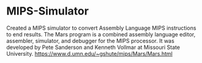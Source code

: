 # MIPS-Simulator
Created a MIPS simulator to convert Assembly Language MIPS instructions to end results. The Mars program is a combined assembly language editor, assembler, simulator, and debugger for the MIPS processor. It was developed by Pete Sanderson and Kenneth Vollmar at Missouri State University.
https://www.d.umn.edu/~gshute/mips/Mars/Mars.html
